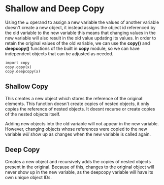# Shallow and Deep Copy
Using the **=** operand to assign a new variable the values of another variable doesn't create a new object, it instead assigns the object id referenced by the old variable to the new variable
this means that changing values in the new variable will also result in the old value updating its values. 
In order to retain the original values of the old variable, we can use the **copy()** and **deepcopy()** functions of the built in **copy** module, so we can have independent objects that can be adjusted as needed.
```
import copy
copy.copy(x)
copy.deepcopy(x)
```

## Shallow Copy
This creates a new object which stores the reference of the original elements. This function doesn't create copies of nested objects, it only copies the reference of nested objects. It doesnt recurse or create copies of the nested objects itself.

Adding new objects into the old variable will not appear in the new variable. However, changing objects whose references were copied to the new variable *will* show up as changes when the new variable is called again.

## Deep Copy
Creates a new object and recursively adds the copies of nested objects present in the original. Because of this, changes to the original object will never show up in the new variable, as the deepcopy variable will have its own unique object IDs.


